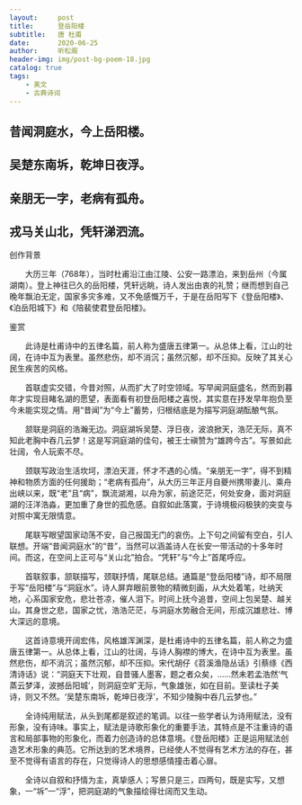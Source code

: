 ```yaml
---
layout:     post
title:      登岳阳楼
subtitle:   唐 杜甫
date:       2020-06-25
author:     听松阁
header-img: img/post-bg-poem-18.jpg
catalog: true
tags:
    - 美文
    - 古典诗词
---
```


## 昔闻洞庭水，今上岳阳楼。

## 吴楚东南坼，乾坤日夜浮。

## 亲朋无一字，老病有孤舟。

## 戎马关山北，凭轩涕泗流。





创作背景

　　大历三年（768年），当时杜甫沿江由江陵、公安一路漂泊，来到岳州（今属湖南）。登上神往已久的岳阳楼，凭轩远眺，诗人发出由衷的礼赞；继而想到自己晚年飘泊无定，国家多灾多难，又不免感慨万千，于是在岳阳写下《登岳阳楼》、《泊岳阳城下》和《陪裴使君登岳阳楼》。





鉴赏



　　此诗是杜甫诗中的五律名篇，前人称为盛唐五律第一。从总体上看，江山的壮阔，在诗中互为表里。虽然悲伤，却不消沉；虽然沉郁，却不压抑。反映了其关心民生疾苦的风格。



　　首联虚实交错，今昔对照，从而扩大了时空领域。写早闻洞庭盛名，然而到暮年才实现目睹名湖的愿望，表面看有初登岳阳楼之喜悦，其实意在抒发早年抱负至今未能实现之情。用“昔闻”为“今上”蓄势，归根结底是为描写洞庭湖酝酿气氛。



　　颔联是洞庭的浩瀚无边。洞庭湖坼吴楚、浮日夜，波浪掀天，浩茫无际，真不知此老胸中吞几云梦！这是写洞庭湖的佳句，被王士禛赞为“雄跨今古”。写景如此壮阔，令人玩索不尽。



　　颈联写政治生活坎坷，漂泊天涯，怀才不遇的心情。“亲朋无一字”，得不到精神和物质方面的任何援助；“老病有孤舟”，从大历三年正月自夔州携带妻儿、乘舟出峡以来，既“老”且“病”，飘流湖湘，以舟为家，前途茫茫，何处安身，面对洞庭湖的汪洋浩淼，更加重了身世的孤危感。自叙如此落寞，于诗境极闷极狭的突变与对照中寓无限情意。



　　尾联写眼望国家动荡不安，自己报国无门的哀伤。上下句之间留有空白，引人联想。开端“昔闻洞庭水”的“昔”，当然可以涵盖诗人在长安一带活动的十多年时间。而这，在空间上正可与“关山北”拍合。“凭轩”与“今上”首尾呼应。



　　首联叙事，颔联描写，颈联抒情，尾联总结。通篇是“登岳阳楼”诗，却不局限于写“岳阳楼”与“洞庭水”。诗人屏弃眼前景物的精微刻画，从大处着笔，吐纳天地，心系国家安危，悲壮苍凉，催人泪下。时间上抚今追昔，空间上包吴楚、越关山。其身世之悲，国家之忧，浩浩茫茫，与洞庭水势融合无间，形成沉雄悲壮、博大深远的意境。



　　这首诗意境开阔宏伟，风格雄浑渊深，是杜甫诗中的五律名篇，前人称之为盛唐五律第一。从总体上看，江山的壮阔，与诗人胸襟的博大，在诗中互为表里。虽然悲伤，却不消沉；虽然沉郁，却不压抑。宋代胡仔《苕溪渔隐丛话》引蔡绦《西清诗话》说：“洞庭天下壮观，自昔骚人墨客，题之者众矣，……然未若孟浩然‘气蒸云梦泽，波撼岳阳城’，则洞庭空旷无际，气象雄张，如在目前。至读杜子美诗，则又不然。‘吴楚东南坼，乾坤日夜浮’，不知少陵胸中吞几云梦也。”



　　全诗纯用赋法，从头到尾都是叙述的笔调。以往一些学者认为诗用赋法，没有形象，没有诗味。事实上，赋法是诗歌形象化的重要手法，其特点是不注重诗的语言和局部事物的形象化，而着力创造诗的总体意境。《登岳阳楼》正是运用赋法创造艺术形象的典范。它所达到的艺术境界，已经使人不觉得有艺术方法的存在，甚至不觉得有语言的存在，只觉得诗人的思想感情撞击着心扉。



　　全诗以自叙和抒情为主，真挚感人；写景只是三，四两句，既是实写，又想象，一“坼”一“浮”，把洞庭湖的气象描绘得壮阔而又生动。
